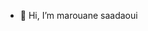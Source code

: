 - 👋 Hi, I’m marouane saadaoui

<!---
mar1-hh/mar1-hh is a ✨ special ✨ repository because its `README.md` (this file) appears on your GitHub profile.
You can click the Preview link to take a look at your changes.
--->

